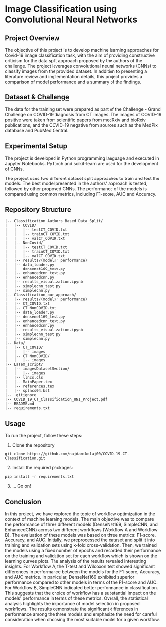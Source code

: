 # Image Classification using Convolutional Neural Networks

## Project Overview

The objective of this project is to develop machine learning approaches for Covid-19 image classification task, with the aim of providing constructive criticism for the data split approach proposed by the authors of the challenge. The project leverages convolutional neural networks (CNNs) to classify images from the provided dataset. In addition to presenting a literature review and implementation details, this project provides a comparison of model performance and a summary of the findings.

## [Dataset & Challenge](https://github.com/UCSD-AI4H/COVID-CT)

The data for the training set were prepared as part of the Challenge - Grand Challenge on COVID-19 diagnosis from CT images. The images of COVID-19 positive were taken from scientific papers from medRxiv and bioRxiv publications, and the COVID-19 negative from sources such as the MedPix database and PubMed Central.

## Experimental Setup

The project is developed in Python programming language and executed in Jupyter Notebooks. PyTorch and scikit-learn are used for the development of CNNs.

The project uses two different dataset split approaches to train and test the models. The best model presented in the authors' approach is tested, followed by other proposed CNNs. The performance of the models is compared using common metrics, including F1-score, AUC and Accuracy.

## Repository Structure
```
|-- Classification_Authors_Based_Data_Split/
|   |-- COVID/
|   |   |-- testCT_COVID.txt
|   |   |-- trainCT_COVID.txt
|   |   |-- valCT_COVID.txt
|   |-- NonCovid/
|   |   |-- testCT_COVID.txt
|   |   |-- trainCT_COVID.txt
|   |   |-- valCT_COVID.txt
|   |-- results/(models' performance)
|   |-- data_loader.py
|   |-- densenet169_test.py
|   |-- enhancedcnn_test.py
|   |-- enhancedcnn.py
|   |-- results_visualization.ipynb
|   |-- simplecnn_test.py
|   |-- simplecnn.py
|-- Classification_our_approach/
|   |-- results/(models' performance)
|   |-- CT_COVID.txt
|   |-- CT_NonCOVID.txt
|   |-- data_loader.py
|   |-- densenet169_test.py
|   |-- enhancedcnn_test.py
|   |-- enhancedcnn.py
|   |-- results_visualization.ipynb
|   |-- simplecnn_test.py
|   |-- simplecnn.py
|-- Data/
|   |-- CT_COVID/
|   |   |-- images
|   |-- CT_NonCOVID/
|   |   |-- images
|-- LaTeX_script/
|   |-- imagesDatasetSection/
|   |   |-- images
|   |-- llncs.cls
|   |-- MainPaper.tex
|   |-- references.tex
|   |-- splncs04.bst
|-- .gitignore
|-- COVID_19_CT_Classification_UNI_Project.pdf
|-- README.md
|-- requirements.txt
```
## Usage

To run the project, follow these steps:

1. Clone the repository:
```
git clone https://github.com/najdamikolaj00/COVID-19-CT-Classification.git
```
2. Install the required packages:
```
pip install -r requirements.txt
```
3. ... Go on!

## Conclusion
  In this project, we have explored the topic of workflow optimization in the context of machine learning models. The main objective was to compare the performance of three different models (DenseNet169, SimpleCNN, and EnhancedCNN) across two different workflows (Workflow A and Workflow B). The evaluation of these models was based on three metrics: F1-score, Accuracy, and AUC.
  Initially, we preprocessed the dataset and split it into training and validation sets using k-fold cross-validation. Then, we trained the models using a fixed number of epochs and recorded their performance on the training and validation set for each workflow which is shown on the learning curves plots.
  The analysis of the results revealed interesting insights. For Workflow A, the T-test and Wilcoxon test showed significant differences in performance between the models for the F1-score, Accuracy, and AUC metrics. In particular, DenseNet169 exhibited superior performance compared to other models in terms of the F1-score and AUC. For Workflow B, SimpleCNN indicated better performance in classification. This suggests that the choice of workflow has a substantial impact on the models' performance in terms of these metrics.
  Overall, the statistical analysis highlights the importance of model selection in proposed workflows. The results demonstrate the significant differences in performance among the three models and emphasize the need for careful consideration when choosing the most suitable model for a given workflow.
